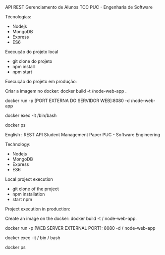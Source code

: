 API REST Gerenciamento de Alunos TCC PUC - Engenharia de Software

Técnologias:
- Nodejs
- MongoDB
- Express
- ES6

Execução do projeto local
- git clone do projeto
- npm install
- npm start


Execução do projeto em produção:

Criar a imagem no docker:
docker build -t <your username>/node-web-app .

docker run -p [PORT EXTERNA DO SERVIDOR WEB]:8080 -d <your username>/node-web-app

docker exec -it <container id> /bin/bash

docker ps


English : 
REST API Student Management Paper PUC - Software Engineering

Technology:
- Nodejs
- MongoDB
- Express
- ES6

Local project execution
- git clone of the project
- npm installation
- start npm


Project execution in production:

Create an image on the docker:
docker build -t <your username> / node-web-app.

docker run -p [WEB SERVER EXTERNAL PORT]: 8080 -d <your username> / node-web-app

docker exec -it <container ID> / bin / bash

docker ps
